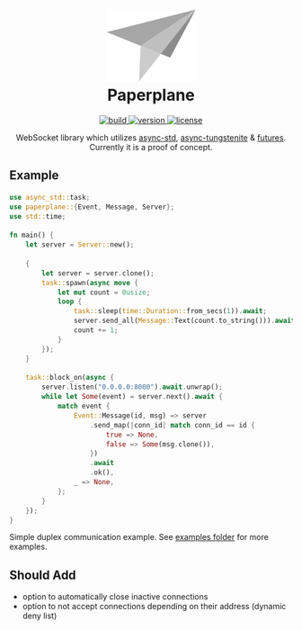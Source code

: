 <div align="center">
  <h1>
    <img alt="logo" src="./logo/logo.svg" />
    <br />
    Paperplane
  </h1>
  <a href="https://gitlab.com/rasmusmerzin/paperplane/-/commits/master">
    <img alt="build" src="https://img.shields.io/gitlab/pipeline/rasmusmerzin/paperplane/master" />
  </a>
  <a href="https://crates.io/crates/paperplane">
    <img alt="version" src="https://img.shields.io/crates/v/paperplane?label=version" />
  </a>
  <a href="https://crates.io/crates/paperplane">
    <img alt="license" src="https://img.shields.io/crates/l/paperplane?label=license" />
  </a>
  <p>
    WebSocket library which utilizes
    <a href="https://crates.io/crates/async-std">async-std</a>,
    <a href="https://crates.io/crates/async-tungstenite">async-tungstenite</a> &
    <a href="https://crates.io/crates/futures">futures</a>.
    <br />
    Currently it is a proof of concept.
  </p>
</div>

## Example

```rust
use async_std::task;
use paperplane::{Event, Message, Server};
use std::time;

fn main() {
    let server = Server::new();

    {
        let server = server.clone();
        task::spawn(async move {
            let mut count = 0usize;
            loop {
                task::sleep(time::Duration::from_secs(1)).await;
                server.send_all(Message::Text(count.to_string())).await.ok();
                count += 1;
            }
        });
    }

    task::block_on(async {
        server.listen("0.0.0.0:8000").await.unwrap();
        while let Some(event) = server.next().await {
            match event {
                Event::Message(id, msg) => server
                    .send_map(|conn_id| match conn_id == id {
                        true => None,
                        false => Some(msg.clone()),
                    })
                    .await
                    .ok(),
                _ => None,
            };
        }
    });
}
```

Simple duplex communication example.
See [examples folder](./examples) for more examples.

## Should Add

- option to automatically close inactive connections
- option to not accept connections depending on their address (dynamic deny list)
